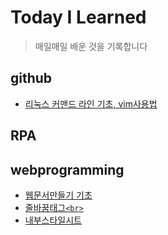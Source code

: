 # Today I Learned
>매일매일 배운 것을 기록합니다

## github
- [리눅스 커맨드 라인 기초, vim사용법](https://github.com/rick42600/TIL/blob/main/github/github.md)
## RPA

## webprogramming
- [웹문서만들기 기초](https://github.com/rick42600/TIL/blob/main/webprogramming/makewebdoc.md)
- [줄바꿈태그`<br>`](https://github.com/rick42600/TIL/blob/main/webprogramming/%3Cbr%3Etag.md)
- [내부스타일시트](https://github.com/rick42600/TIL/blob/main/WEB/%EB%9D%BC%EB%94%94%EC%98%A4%EB%B2%84%ED%8A%BC%EA%B3%BC%EC%B2%B4%ED%81%AC%EB%B0%95%EC%8A%A4.md)


 
 
 
 
 
